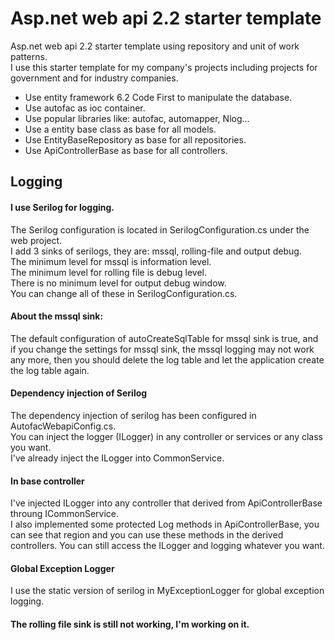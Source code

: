 # Asp.net web api 2.2 starter template
Asp.net web api 2.2 starter template using repository and unit of work patterns.  
I use this starter template for my company's projects including projects for government and for industry companies.  
* Use entity framework 6.2 Code First to manipulate the database.
* Use autofac as ioc container.  
* Use popular libraries like: autofac, automapper, Nlog...  
* Use a entity base class as base for all models.
* Use EntityBaseRepository as base for all repositories.  
* Use ApiControllerBase as base for all controllers.


## Logging
#### I use Serilog for logging.  
The Serilog configuration is located in SerilogConfiguration.cs under the web project.  
I add 3 sinks of serilogs, they are: mssql, rolling-file and output debug.  
The minimum level for mssql is information level.  
The minimum level for rolling file is debug level.  
There is no minimum level for output debug window.  
You can change all of these in SerilogConfiguration.cs.  

#### About the mssql sink:  
The default configuration of autoCreateSqlTable for mssql sink is true, and if you change the settings for mssql sink, the mssql logging may not work any more, then you should delete the log table and let the application create the log table again.  

#### Dependency injection of Serilog
The dependency injection of serilog has been configured in AutofacWebapiConfig.cs.  
You can inject the logger (ILogger) in any controller or services or any class you want.  
I've already inject the ILogger into CommonService.

#### In base controller
I've injected ILogger into any controller that derived from ApiControllerBase throung ICommonService.  
I also implemented some protected Log methods in ApiControllerBase, you can see that region and you can use these methods in the derived controllers. You can still access the ILogger and logging whatever you want.

#### Global Exception Logger
I use the static version of serilog in MyExceptionLogger for global exception logging.

#### The rolling file sink is still not working, I'm working on it.
